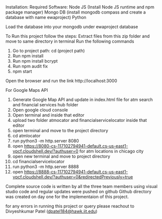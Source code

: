 Installation:
Required Software:
Node JS (Install Node JS runtime and npm package manager)
Mongo DB (install mongodb compass and create a database with name ewaproject)
Python

Load the database into your mongodb under ewaproject database

To Run this project follow the steps:
Extract files from this zip folder and move to same directory in terminal
Run the following commands
1. Go to project path: cd (project path)
2. Run npm install 
3. Run npm install bcrypt
4. Run npm audit fix
5. npm start

Open the browser and run the link http://localhost:3000

For Google Maps API

1. Generate Google Map API and update in  index.html file for atm search and financial services hub folder
2. Open google cloud console
3. Open terminal and inside that editor
4. upload two folder atmocator and financialservicelocator inside that editor
5. open terminal and move to the project directory 
6. cd atmlocator
7. run python3 -m http.server 8080
8. open https://8080-cs-117102794941-default.cs-us-east1-vpcf.cloudshell.dev/?authuser=0 for atm locations in chicago city
9. open new terminal and move to project directory
10. cd financialservicelocator
11. run python3 -m http.server 8888
12. open https://8888-cs-117102794941-default.cs-us-east1-vpcf.cloudshell.dev/?authuser=0&redirectedPreviously=true


Complete source code is written by all the three team members using visual studio code and regular updates were pushed on github
Github directory was created on day one for the implementaion of this project.


for any errors in running this project or query please reachout to Divyeshkumar Patel (dpatel184@hawk.iit.edu)